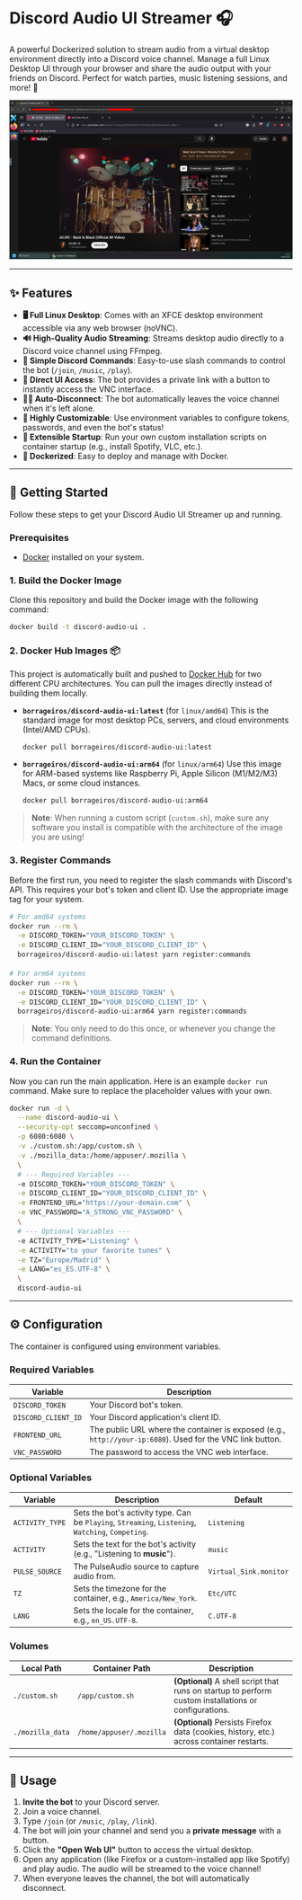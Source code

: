 # Discord Audio UI Streamer 🎧

A powerful Dockerized solution to stream audio from a virtual desktop environment directly into a Discord voice channel. Manage a full Linux Desktop UI through your browser and share the audio output with your friends on Discord. Perfect for watch parties, music listening sessions, and more! 🥳

![Discord Audio UI Streamer](https://raw.githubusercontent.com/borrageiros/DiscordAudioUI/refs/heads/master/screenshot.png)

---

## ✨ Features

-   **🖥️ Full Linux Desktop**: Comes with an XFCE desktop environment accessible via any web browser (noVNC).
-   **🔊 High-Quality Audio Streaming**: Streams desktop audio directly to a Discord voice channel using FFmpeg.
-   **🤖 Simple Discord Commands**: Easy-to-use slash commands to control the bot (`/join`, `/music`, `/play`).
-   **🔗 Direct UI Access**: The bot provides a private link with a button to instantly access the VNC interface.
-   **🚶‍♂️ Auto-Disconnect**: The bot automatically leaves the voice channel when it's left alone.
-   **🔧 Highly Customizable**: Use environment variables to configure tokens, passwords, and even the bot's status!
-   **🚀 Extensible Startup**: Run your own custom installation scripts on container startup (e.g., install Spotify, VLC, etc.).
-   **🐳 Dockerized**: Easy to deploy and manage with Docker.

---

## 🚀 Getting Started

Follow these steps to get your Discord Audio UI Streamer up and running.

### Prerequisites

-   [Docker](https://www.docker.com/get-started) installed on your system.

### 1. Build the Docker Image

Clone this repository and build the Docker image with the following command:

```bash
docker build -t discord-audio-ui .
```

### 2. Docker Hub Images 📦

This project is automatically built and pushed to [Docker Hub](https://hub.docker.com/r/borrageiros/discord-audio-ui) for two different CPU architectures. You can pull the images directly instead of building them locally.

-   **`borrageiros/discord-audio-ui:latest`** (for `linux/amd64`)
    This is the standard image for most desktop PCs, servers, and cloud environments (Intel/AMD CPUs).

    ```bash
    docker pull borrageiros/discord-audio-ui:latest
    ```

-   **`borrageiros/discord-audio-ui:arm64`** (for `linux/arm64`)
    Use this image for ARM-based systems like Raspberry Pi, Apple Silicon (M1/M2/M3) Macs, or some cloud instances.

    ```bash
    docker pull borrageiros/discord-audio-ui:arm64
    ```

> **Note**: When running a custom script (`custom.sh`), make sure any software you install is compatible with the architecture of the image you are using!

### 3. Register Commands

Before the first run, you need to register the slash commands with Discord's API. This requires your bot's token and client ID. Use the appropriate image tag for your system.

```bash
# For amd64 systems
docker run --rm \
  -e DISCORD_TOKEN="YOUR_DISCORD_TOKEN" \
  -e DISCORD_CLIENT_ID="YOUR_DISCORD_CLIENT_ID" \
  borrageiros/discord-audio-ui:latest yarn register:commands

# For arm64 systems
docker run --rm \
  -e DISCORD_TOKEN="YOUR_DISCORD_TOKEN" \
  -e DISCORD_CLIENT_ID="YOUR_DISCORD_CLIENT_ID" \
  borrageiros/discord-audio-ui:arm64 yarn register:commands
```

> **Note**: You only need to do this once, or whenever you change the command definitions.

### 4. Run the Container

Now you can run the main application. Here is an example `docker run` command. Make sure to replace the placeholder values with your own.

```bash
docker run -d \
  --name discord-audio-ui \
  --security-opt seccomp=unconfined \
  -p 6080:6080 \
  -v ./custom.sh:/app/custom.sh \
  -v ./mozilla_data:/home/appuser/.mozilla \
  \
  # --- Required Variables ---
  -e DISCORD_TOKEN="YOUR_DISCORD_TOKEN" \
  -e DISCORD_CLIENT_ID="YOUR_DISCORD_CLIENT_ID" \
  -e FRONTEND_URL="https://your-domain.com" \
  -e VNC_PASSWORD="A_STRONG_VNC_PASSWORD" \
  \
  # --- Optional Variables ---
  -e ACTIVITY_TYPE="Listening" \
  -e ACTIVITY="to your favorite tunes" \
  -e TZ="Europe/Madrid" \
  -e LANG="es_ES.UTF-8" \
  \
  discord-audio-ui
```

---

## ⚙️ Configuration

The container is configured using environment variables.

### Required Variables

| Variable            | Description                                                                                              |
| ------------------- | -------------------------------------------------------------------------------------------------------- |
| `DISCORD_TOKEN`     | Your Discord bot's token.                                                                                |
| `DISCORD_CLIENT_ID` | Your Discord application's client ID.                                                                    |
| `FRONTEND_URL`      | The public URL where the container is exposed (e.g., `http://your-ip:6080`). Used for the VNC link button. |
| `VNC_PASSWORD`      | The password to access the VNC web interface.                                                            |

### Optional Variables

| Variable        | Description                                                                                                           | Default                  |
| --------------- | --------------------------------------------------------------------------------------------------------------------- | ------------------------ |
| `ACTIVITY_TYPE` | Sets the bot's activity type. Can be `Playing`, `Streaming`, `Listening`, `Watching`, `Competing`.                      | `Listening`              |
| `ACTIVITY`      | Sets the text for the bot's activity (e.g., "Listening to **music**").                                                  | `music`                  |
| `PULSE_SOURCE`  | The PulseAudio source to capture audio from.                                                                          | `Virtual_Sink.monitor`   |
| `TZ`            | Sets the timezone for the container, e.g., `America/New_York`.                                                        | `Etc/UTC`                |
| `LANG`          | Sets the locale for the container, e.g., `en_US.UTF-8`.                                                               | `C.UTF-8`                |

### Volumes

| Local Path              | Container Path                | Description                                                                                                   |
| ----------------------- | ----------------------------- | ------------------------------------------------------------------------------------------------------------- |
| `./custom.sh`           | `/app/custom.sh`              | **(Optional)** A shell script that runs on startup to perform custom installations or configurations.         |
| `./mozilla_data`        | `/home/appuser/.mozilla`      | **(Optional)** Persists Firefox data (cookies, history, etc.) across container restarts.                      |

---

## 🤖 Usage

1.  **Invite the bot** to your Discord server.
2.  Join a voice channel.
3.  Type `/join` (or `/music`, `/play`, `/link`).
4.  The bot will join your channel and send you a **private message** with a button.
5.  Click the **"Open Web UI"** button to access the virtual desktop.
6.  Open any application (like Firefox or a custom-installed app like Spotify) and play audio. The audio will be streamed to the voice channel!
7.  When everyone leaves the channel, the bot will automatically disconnect.
